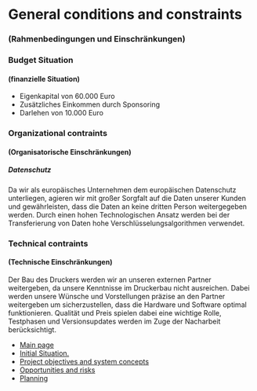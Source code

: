# General conditions and constraints
### (Rahmenbedingungen und Einschränkungen)
### Budget Situation
#### (finanzielle Situation)
- Eigenkapital von 60.000 Euro
- Zusätzliches Einkommen durch Sponsoring
- Darlehen von 10.000 Euro
### Organizational contraints 
#### (Organisatorische Einschränkungen)
##### Datenschutz
Da wir als europäisches Unternehmen dem europäischen Datenschutz unterliegen, agieren wir mit großer Sorgfalt auf die Daten unserer Kunden und gewährleisten, dass die Daten an keine dritten Person weitergegeben werden. Durch einen hohen Technologischen Ansatz werden bei der Transferierung von Daten hohe Verschlüsselungsalgorithmen verwendet.
### Technical contraints
#### (Technische Einschränkungen)
Der Bau des Druckers werden wir an unseren externen Partner weitergeben, da unsere Kenntnisse im Druckerbau nicht ausreichen. Dabei werden unsere Wünsche und Vorstellungen präzise an den Partner weitergeben um sicherzustellen, dass die Hardware und Software optimal funktionieren. Qualität und Preis spielen dabei eine wichtige Rolle, Testphasen und Versionsupdates werden im Zuge der Nacharbeit berücksichtigt. 

  - [Main page](https://github.com/palmetspat/project1Syp/blob/main/PROJECT-PHOTOBOOK.md)
  - [Initial Situation.](https://github.com/palmetspat/project1Syp/blob/main/Initial%20Situation.md)
  - [Project objectives and system concepts](https://github.com/palmetspat/project1Syp/blob/main/Project%20objectives%20and%20system%20concepts.md)
  - [Opportunities and risks](https://github.com/palmetspat/project1Syp/blob/main/Opportunities%20and%20risks.md)
  - [Planning](https://github.com/palmetspat/project1Syp/blob/main/Planning.md)
